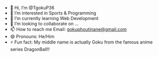 - 👋 Hi, I’m @TgokuP36
- 👀 I’m interested in Sports & Programming
- 🌱 I’m currently learning Web Development
- 💞️ I’m looking to collaborate on ...
- 📫 How to reach me Email: gokuphoutinane@gmail.com
- 😄 Pronouns: He/Him
- ⚡ Fun fact: My middle name is actually Goku from the famous anime series DragonBall!!

<!---
TgokuP36/TgokuP36 is a ✨ special ✨ repository because its `README.md` (this file) appears on your GitHub profile.
You can click the Preview link to take a look at your changes.
--->
